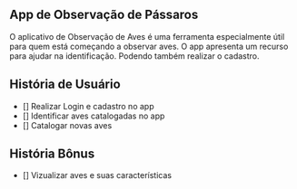 ## App de Observação de Pássaros

O aplicativo de Observação de Aves é uma ferramenta especialmente útil para quem está começando a observar aves. O app apresenta um recurso para ajudar na identificação. Podendo também realizar o cadastro. 

## História de Usuário

- [] Realizar Login e cadastro no app
- [] Identificar aves catalogadas no app
- [] Catalogar novas aves

## História Bônus

- [] Vizualizar aves e suas características

